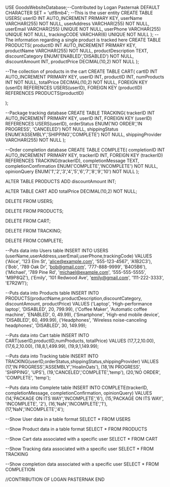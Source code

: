 USE GoodsWebsiteDatabase;--Contributed by Logan Pasternak
DEFAULT CHARACTER SET = 'utf8mb4';
--This is the user entity 
CREATE TABLE USERS(
    userID INT AUTO_INCREMENT PRIMARY KEY, 
    userName VARCHAR(255) NOT NULL, 
    userAddress VARCHAR(255) NOT NULL,
    userEmail VARCHAR(255) UNIQUE NOT NULL, 
    userPhone VARCHAR(255) UNIQUE NOT NULL, 
    trackingCODE VARCHAR(6) UNIQUE NOT NULL 
);
--The information regarding a single product is tracked here
CREATE TABLE PRODUCTS(
    productID INT AUTO_INCREMENT PRIMARY KEY,
    productName VARCHAR(255) NOT NULL, 
    productDescription TEXT, 
    discountCategory ENUM('ENABLED','DISABLED') NOT NULL,
    discountAmount INT, 
    productPrice DECIMAL(10,2) NOT NULL
);

--The collection of products in the cart
CREATE TABLE CART(
    cartID INT AUTO_INCREMENT PRIMARY KEY, 
    userID INT, 
    productID INT, 
    numProducts INT NOT NULL,
    totalPrice DECIMAL(10,2) NOT NULL,
    FOREIGN KEY (userID) REFERENCES USERS(userID), 
    FOREIGN KEY (productID) REFERENCES PRODUCTS(productID)
     
);

--Package tracking database
CREATE TABLE TRACKING(
    trackerID INT AUTO_INCREMENT PRIMARY KEY, 
    userID INT, 
    FOREIGN KEY (userID) REFERENCES USERS(userID), 
    orderStatus ENUM('NO ORDER','IN PROGRESS', 'CANCELED') NOT NULL, 
    shippingStatus ENUM('ASSEMBLY','SHIPPING','COMPLETE') NOT NULL, 
    shippingProvider VARCHAR(255) NOT NULL 
);

--Order completion database
CREATE TABLE COMPLETE(
    completionID INT AUTO_INCREMENT PRIMARY KEY,
    trackerID INT, 
    FOREIGN KEY (trackerID) REFERENCES TRACKING(trackerID), 
    completionMessage TEXT, 
    completionConfirmation ENUM('COMPLETE','INCOMPLETE') NOT NULL, 
    opinionQuery ENUM('1','2','3','4','5','6','7','8','9','10') NOT NULL 
);

ALTER TABLE PRODUCTS
ADD discountAmount INT;

ALTER TABLE CART
ADD totalPrice DECIMAL(10,2) NOT NULL;

DELETE FROM USERS;

DELETE FROM PRODUCTS;

DELETE FROM CART;

DELETE FROM TRACKING;

DELETE FROM COMPLETE;

--Puts data into Users table
INSERT INTO USERS (userName,userAddress,userEmail,userPhone,trackingCode)
VALUES
    ('Alice', '123 Elm St', 'alice@example.com', '555-123-4567', 'A1B2C3'),
    ('Bob', '789 Oak Dr', 'bob@gmail.com', '777-888-9999', 'B4O5B6'),
    ('Michael', '789 Pine Rd', 'michael@example.com', '555-555-5555', 'M9P8QZ'),
    ('Emily', '101 Redwood Ave', 'emily@gmail.com', '111-222-3333', 'E7R2W1');

--Puts data into Products table
INSERT INTO PRODUCTS(productName,productDescription,discountCategory, discountAmount, productPrice)
VALUES
    ('Laptop', 'High-performance laptop', 'DISABLED', 20, 799.99),
    ('Coffee Maker', 'Automatic coffee machine', 'ENABLED', 0, 49.99),
    ('Smartphone', 'High-end mobile device', 'DISABLED', 60, 499.99),
    ('Headphones', 'Wireless noise-canceling headphones', 'DISABLED', 30, 149.99);

--Puts data into Cart table
INSERT INTO CART(userID,productID,numProducts, totalPrice)
VALUES
    (17,7,2,10.00),
    (17,6,2,10.00),
    (18,8,1,499.99),
    (19,9,1,149.99);



--Puts data into Tracking table
INSERT INTO TRACKING(userID,orderStatus,shippingStatus,shippingProvider)
VALUES
    (17,'IN PROGRESS','ASSEMBLY','HoalinOats'),
    (18,'IN PROGRESS', 'SHIPPING', 'UPS'),
    (19,'CANCELED','COMPLETE','temp'),
    (20,'NO ORDER', 'COMPLETE', 'temp');

--Puts data into Complete table
INSERT INTO COMPLETE(trackerID, completionMessage, completionConfirmation, opinionQuery)
VALUES
    (14,'PACKAGE ON ITS WAY','INCOMPLETE','6'),
    (15,'PACKAGE ON ITS WAY', 'INCOMPLETE', '2'),
    (16,'NaN','INCOMPLETE','1'),
    (17,'NaN','INCOMPLETE','4');

--Show User data in a table format
SELECT * FROM USERS

--Show Product data in a table format
SELECT * FROM PRODUCTS

--Show Cart data associated with a specific user
SELECT * FROM CART

--Show Tracking data associated with a specific user
SELECT * FROM TRACKING

--Show completion data associated with a specific user
SELECT * FROM COMPLETION

//CONTRIBUTION OF LOGAN PASTERNAK END